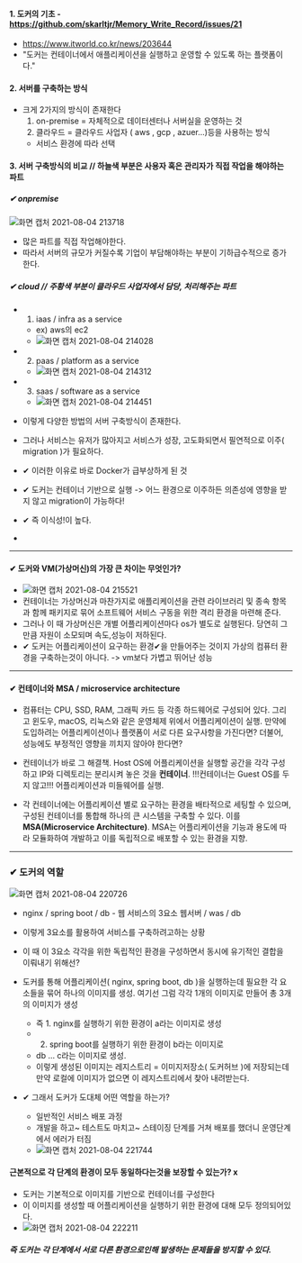 #### 1. 도커의 기초 - https://github.com/skarltjr/Memory_Write_Record/issues/21
- https://www.itworld.co.kr/news/203644
- "도커는 컨테이너에서 애플리케이션을 실행하고 운영할 수 있도록 하는 플랫폼이다."
#### 2. 서버를 구축하는 방식
   - 크게 2가지의 방식이 존재한다
      1) on-premise = 자체적으로 데이터센터나 서버실을 운영하는 것
      2) 클라우드 = 클라우드 사업자 ( aws , gcp , azuer...)등을 사용하는 방식
      - 서비스 환경에 따라 선택
#### 3. 서버 구축방식의 비교   // 하늘색 부분은 사용자 혹은 관리자가 직접 작업을 해야하는 파트
##### ✔︎  onpremise
![화면 캡처 2021-08-04 213718](https://user-images.githubusercontent.com/62214428/128181857-08bf9d89-7d98-4332-b4dc-9d3e0800fcbb.png)
   - 많은 파트를 직접 작업해야한다.
   - 따라서 서버의 규모가 커질수록 기업이 부담해야하는 부분이 기하급수적으로 증가한다.

##### ✔︎  cloud  // 주황색 부분이 클라우드 사업자에서 담당, 처리해주는 파트
   - 1. iaas / infra as a service
     - ex) aws의 ec2
     - ![화면 캡처 2021-08-04 214028](https://user-images.githubusercontent.com/62214428/128182252-284ade73-6bb1-4957-b29b-d3e144a53845.png)
   - 2. paas / platform as a service
     - ![화면 캡처 2021-08-04 214312](https://user-images.githubusercontent.com/62214428/128182661-fc726c8f-cb60-4ce6-86b3-83b503ceda4f.png)
   - 3. saas / software as a service
     - ![화면 캡처 2021-08-04 214451](https://user-images.githubusercontent.com/62214428/128182847-96ae9e31-303e-405c-92f7-99c06f3c2e13.png)

 
- 이렇게 다양한 방법의 서버 구축방식이 존재한다.
- 그러나 서비스는 유저가 많아지고 서비스가 성장, 고도화되면서 필연적으로 이주( migration )가 필요하다. 
- ✔︎ 이러한 이유로 바로 Docker가 급부상하게 된 것
- ✔︎ 도커는 컨테이너 기반으로 실행 -> 어느 환경으로 이주하든 의존성에 영향을 받지 않고 migration이 가능하다!  
- ✔︎ 즉 이식성!이 높다.
- 
------------------

#### ✔︎ 도커와 VM(가상머신)의 가장 큰 차이는 무엇인가?
- ![화면 캡처 2021-08-04 215521](https://user-images.githubusercontent.com/62214428/128184309-3aa3ec76-c2b8-4f03-ba61-dd2d14460435.png)
- 컨테이너는 가상머신과 마찬가지로 애플리케이션을 관련 라이브러리 및 종속 항목과 함께 패키지로 묶어 소프트웨어 서비스 구동을 위한 격리 환경을 마련해 준다.
- 그러나 이 때 가상머신은 개별 어플리케이션마다 os가 별도로 실행된다. 당연히 그만큼 자원이 소모되며 속도,성능이 저하된다.
- ✔︎ 도커는 어플리케이션이 요구하는 환경✔︎을 만들어주는 것이지 가상의 컴퓨터 환경을 구축하는것이 아니다. -> vm보다 가볍고 뛰어난 성능

-------------------

#### ✔︎ 컨테이너와 MSA / microservice architecture
- 컴퓨터는 CPU, SSD, RAM, 그래픽 카드 등 각종 하드웨어로 구성되어 있다. 그리고 윈도우, macOS, 리눅스와 같은 운영체제 위에서 어플리케이션이 실행. 만약에 도입하려는 어플리케이션이나 플랫폼이 서로 다른 요구사항을 가진다면? 더불어, 성능에도 부정적인 영향을 끼치지 않아야 한다면?

- 컨테이너가 바로 그 해결책. Host OS에 어플리케이션을 실행할 공간을 각각 구성하고 IP와 디렉토리는 분리시켜 놓은 것을 **컨테이너**. !!!컨테이너는 Guest OS를 두지 않고!!! 어플리케이션과 미들웨어를 실행. 

- 각 컨테이너에는 어플리케이션 별로 요구하는 환경을 배타적으로 세팅할 수 있으며, 구성된 컨테이너를 통합해 하나의 큰 시스템을 구축할 수 있다. 이를 **MSA(Microservice Architecture)**. MSA는 어플리케이션을 기능과 용도에 따라 모듈화하여 개발하고 이를 독립적으로 배포할 수 있는 환경을 지향.

----------------


### ✔︎ 도커의 역할
![화면 캡처 2021-08-04 220726](https://user-images.githubusercontent.com/62214428/128186041-ba86a1a7-038b-499a-8a2c-59f3b42d57aa.png)
- nginx / spring boot / db  - 웹 서비스의 3요소 웹서버 / was / db
- 이렇게 3요소를 활용하여 서비스를 구축하려고하는 상황
- 이 때 이 3요소 각각을 위한 독립적인 환경을 구성하면서 동시에 유기적인 결합을 이뤄내기 위해선?
- 도커를 통해 어플리케이션( nginx, spring boot, db )을 실행하는데 필요한 각 요소들을 묶어 하나의 이미지를 생성. 여기선 그럼 각각 1개의 이미지로 만들어 총 3개의 이미지가 생성
   - 즉 1. nginx를 실행하기 위한 환경이 a라는 이미지로 생성
   - 2. spring boot를 실행하기 위한 환경이 b라는 이미지로
   - db ... c라는 이미지로 생성.
   - 이렇게 생성된 이미지는 레지스트리 = 이미지저장소( 도커허브 )에 저장되는데 만약 로컬에 이미지가 없으면 이 레지스트리에서 찾아 내려받는다.


-  ✔︎ 그래서 도커가 도대체 어떤 역할을 하는가?
   - 일반적인 서비스 배포 과정
   - 개발을 하고~ 테스트도 마치고~ 스테이징 단계를 거쳐 배포를 했더니 운영단계에서 에러가 터짐
   - ![화면 캡처 2021-08-04 221744](https://user-images.githubusercontent.com/62214428/128187739-346e7e39-7189-47c4-9462-314bf375c501.png)
#### 근본적으로 각 단계의 환경이 모두 동일하다는것을 보장할 수 있는가? x 
   - 도커는 기본적으로 이미지를 기반으로 컨테이너를 구성한다
   - 이 이미지를 생성할 때 어플리케이션을 실행하기 위한 환경에 대해 모두 정의되어있다.
   - ![화면 캡처 2021-08-04 222211](https://user-images.githubusercontent.com/62214428/128188531-e2a7cf1b-756f-49e1-80f9-ec65dc94473f.png)
##### 즉 도커는 각 단계에서 서로 다른 환경으로인해 발생하는 문제들을 방지할 수 있다.
